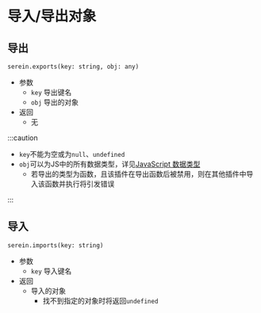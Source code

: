# 导入/导出对象

## 导出

`serein.exports(key: string, obj: any)`

- 参数
  - `key` 导出键名
  - `obj` 导出的对象
- 返回
  - 无

:::caution

- `key`不能为空或为`null`、`undefined`
- `obj`可以为JS中的所有数据类型，详见[JavaScript 数据类型](https://www.runoob.com/js/js-datatypes.html)
  - 若导出的类型为函数，且该插件在导出函数后被禁用，则在其他插件中导入该函数并执行将引发错误

:::

## 导入

`serein.imports(key: string)`

- 参数
  - `key` 导入键名
- 返回
  - 导入的对象
    - 找不到指定的对象时将返回`undefined`
